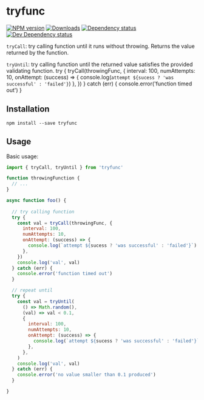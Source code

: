 # tryfunc

[![NPM version][npm-image]][npm-url] [![Downloads][downloads-image]][npm-url] [![Dependency status][david-dm-image]][david-dm-url] [![Dev Dependency status][david-dm-dev-image]][david-dm-dev-url]

`tryCall`: try calling function until it runs without throwing. Returns the value returned by the function.

`tryUntil`: try calling function until the returned value satisfies the provided validating function.   try {
    tryCall(throwingFunc, {
      interval: 100,
      numAttempts: 10,
      onAttempt: (success) => {
        console.log(`attempt ${sucess ? 'was successful' : 'failed'}`)
      },
    })
  } catch (err) {
    console.error('function timed out')
  }

## Installation
```
npm install --save tryfunc
```

## Usage
Basic usage:
```javascript
import { tryCall, tryUntil } from 'tryfunc'

function throwingFunction {
  // ...
}

async function foo() {
  
  // try calling function
  try {
    const val = tryCall(throwingFunc, {
      interval: 100,
      numAttempts: 10,
      onAttempt: (success) => {
        console.log(`attempt ${sucess ? 'was successful' : 'failed'}`)
      },
    })
    console.log('val', val)
  } catch (err) {
    console.error('function timed out')
  }

  // repeat until
  try {
    const val = tryUntil(
      () => Math.random(),
      (val) => val < 0.1,
      {
        interval: 100,
        numAttempts: 10,
        onAttempt: (success) => {
          console.log(`attempt ${sucess ? 'was successful' : 'failed'}`)
        },
      },
    )
    console.log('val', val)
  } catch (err) {
    console.error('no value smaller than 0.1 produced')
  }

}
```

[npm-url]: https://npmjs.org/package/tryfunc
[downloads-image]: http://img.shields.io/npm/dm/tryfunc.svg
[npm-image]: http://img.shields.io/npm/v/tryfunc.svg
[david-dm-url]:https://david-dm.org/inker/tryfunc
[david-dm-image]:https://david-dm.org/inker/tryfunc.svg
[david-dm-dev-url]:https://david-dm.org/inker/tryfunc#info=devDependencies
[david-dm-dev-image]:https://david-dm.org/inker/tryfunc/dev-status.svg
